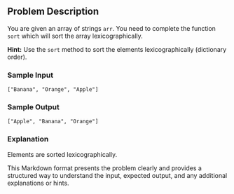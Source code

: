## Problem Description

You are given an array of strings `arr`. You need to complete the function `sort` which will sort the array lexicographically.

**Hint:** Use the `sort` method to sort the elements lexicographically (dictionary order).

### Sample Input

```
["Banana", "Orange", "Apple"]
```

### Sample Output

```
["Apple", "Banana", "Orange"]
```

### Explanation

Elements are sorted lexicographically.


This Markdown format presents the problem clearly and provides a structured way to understand the input, expected output, and any additional explanations or hints.
